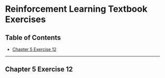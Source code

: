 # Reinforcement Learning Textbook Exercises

## Table of Contents
- [Chapter 5 Exercise 12](#c5e12)

---

## Chapter 5 Exercise 12
